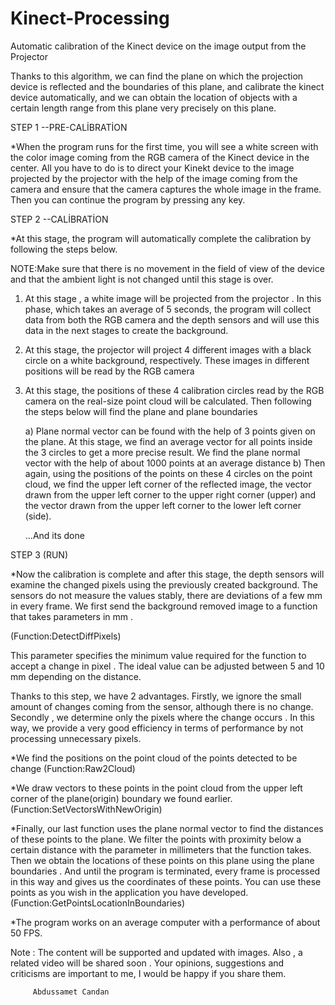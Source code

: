 # Kinect-Processing
Automatic calibration of the Kinect device on the image output from the Projector



Thanks to this algorithm, we can find the plane on which the projection device is reflected and the boundaries of this plane, and calibrate the kinect device automatically, and we can obtain the location of objects with a certain length range from this plane very precisely on this plane.


STEP 1 --PRE-CALİBRATİON
  
  *When the program runs for the first time, you will see a white screen with the color image coming from the RGB camera of the Kinect device in the center. All you     have to do is to direct your Kinekt device to the image projected by the projector with the help of the image coming from the camera and ensure that the camera         captures the whole image in the frame. Then you can continue the program by pressing any key.
  
  
STEP 2 --CALİBRATİON

  *At this stage, the program will automatically complete the calibration by following the steps below.

  NOTE:Make sure that there is no movement in the field of view of the device and that the ambient light is not changed until this stage is over.
  
  
  1) At this stage , a white image will be projected from the projector . In this phase, which takes an average of 5 seconds, the program will collect data from both        the RGB camera and the depth sensors and will use this data in the next stages to create the background.
  
  2) At this stage, the projector will project 4 different images with a black circle on a white background, respectively. These images in different positions will be        read by the RGB camera
  
  3) At this stage, the positions of these 4 calibration circles read by the RGB camera on the real-size point cloud will be calculated. Then following the steps below        will find the plane and plane boundaries
  
      a) Plane normal vector can be found with the help of 3 points given on the plane. At this stage, we find an average vector for all points inside the 3 circles to            get a more precise result. We find the plane normal vector with the help of about 1000 points at an average distance
      b) Then again, using the positions of the points on these 4 circles on the point cloud, we find the upper left corner of the reflected image, the vector drawn            from the upper left corner to the upper right corner (upper) and the vector drawn from the upper left corner to the lower left corner (side).
      
      ...And its done
      
STEP 3 (RUN)
  
  *Now the calibration is complete and after this stage, the depth sensors will examine the changed pixels using the previously created background. The sensors do not    measure the values stably, there are deviations of a few mm in every frame. We first send the background removed image to a function that takes parameters in mm .
   
   (Function:DetectDiffPixels)
   
   This parameter specifies the minimum value required for the function to accept a change in pixel . The ideal value can be adjusted between 5 and 10 mm depending on    the distance.
   
   Thanks to this step, we have 2 advantages. Firstly, we ignore the small amount of changes coming from the sensor, although there is no change. Secondly , we            determine only the pixels where the change occurs . In this way, we provide a very good efficiency in terms of performance by not processing unnecessary pixels.
   
   
  *We find the positions on the point cloud of the points detected to be change
   (Function:Raw2Cloud)
   
  *We draw vectors to these points in the point cloud from the upper left corner of the plane(origin) boundary we found earlier.
   (Function:SetVectorsWithNewOrigin)
   
  *Finally, our last function uses the plane normal vector to find the distances of these points to the plane. We filter the points with proximity below a certain        distance with the parameter in millimeters that the function takes. Then we obtain the locations of these points on this plane using the plane boundaries . And        until the program is terminated, every frame is processed in this way and gives us the coordinates of these points. You can use these points as you wish in the        application you have developed.
   (Function:GetPointsLocationInBoundaries)
   
   *The program works on an average computer with a performance of about 50 FPS.
   
   
   Note :
         The content will be supported and updated with images. Also , a related video will be shared soon . Your opinions, suggestions and criticisms are important to          me, I would be happy if you share them.
         
         Abdussamet Candan
      

